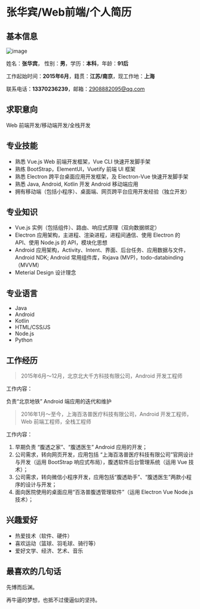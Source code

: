 # 张华宾/Web前端/个人简历

## 基本信息

 ![image]('https://mypics.zhaopin.cn//pic/2015/7/10/9E887E190B20429989BC98B63FDBF9A7.jpg')

姓名：**张华宾**， 性别：**男**，学历：**本科**，年龄：**91后**

工作起始时间：**2015年6月**，籍贯：**江苏/南京**，现工作地：**上海**

联系电话：**13370236239**，邮箱：2908882095@qq.com

## 求职意向

Web 前端开发/移动端开发/全栈开发

## 专业技能

* 熟悉 Vue.js Web 前端开发框架，Vue CLI 快速开发脚手架
* 熟练 BootStrap，ElementUI，Vuetify 前端 UI 框架
* 熟悉 Electron 跨平台桌面应用开发框架，及 Electron-Vue 快速开发脚手架
* 熟悉 Java, Android, Kotlin 开发 Android 移动端应用
* 拥有移动端（包括小程序）、桌面端、网页跨平台应用开发经验（独立开发）

## 专业知识

* Vue.js 实例（包括组件）、路由、响应式原理（双向数据绑定）
* Electron 应用架构，主进程、渲染进程，进程间通信、使用 Electron 的 API、使用 Node.js 的 API，模块化思想
* Android 应用架构，Activity、Intent、界面、后台任务、应用数据与文件，Android NDK; Android 常用组件库，Rxjava (MVP)，todo-databinding（MVVM）
* Meterial Design 设计理念

## 专业语言

* Java
* Android
* Kotlin
* HTML/CSS/JS
* Node.js
* Python

## 工作经历

> 2015年6月～12月，北京北大千方科技有限公司，Android 开发工程师

工作内容：

负责“北京地铁” Android 端应用的迭代和维护

> 2016年1月～至今，上海百洛普医疗科技有限公司，Android 开发工程师，Web 前端工程师，全栈工程师

工作内容：

1. 早期负责 “腹透之家”、“腹透医生” Android 应用的开发；
2. 公司需求，转向网页开发，应用包括 “上海百洛普医疗科技有限公司”官网设计与开发（运用 BootStrap 响应式布局），腹透软件后台管理系统（运用 Vue 技术）；
3. 公司需求，转向微信小程序开发，应用包括“腹透助手”、“腹透医生”两款小程序的设计与开发；
4. 面向医院使用的桌面应用“百洛普腹透管理软件”（运用 Electron Vue Node.js 技术）；

## 兴趣爱好

* 热爱技术（软件、硬件）
* 喜欢运动（篮球、羽毛球、骑行等）
* 爱好文学、经济、艺术、音乐

## 最喜欢的几句话

先博而后渊。

再牛逼的梦想，也抵不过傻逼似的坚持。




